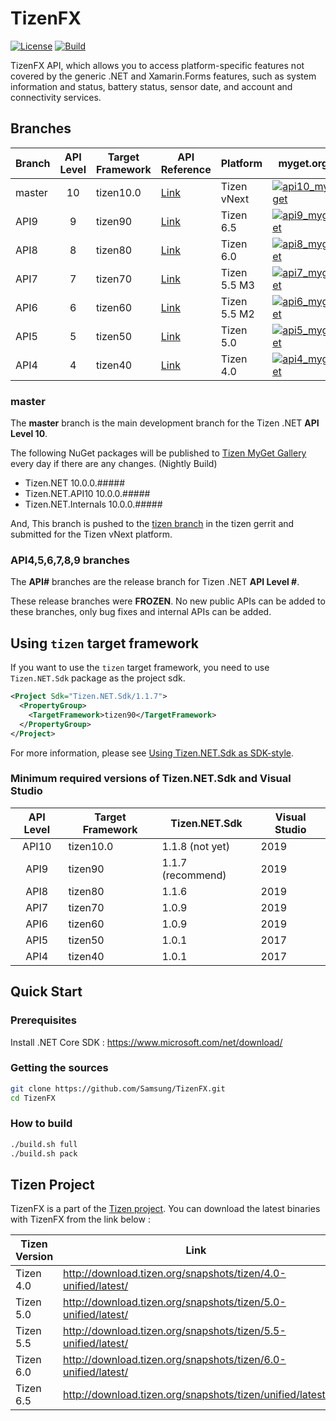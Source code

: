 # TizenFX

[![License](https://img.shields.io/badge/licence-Apache%202.0-brightgreen.svg?label=License&style=flat-square)](LICENSE)
[![Build](https://img.shields.io/github/workflow/status/Samsung/TizenFX/Build%20Branches/master?label=Build&style=flat-square)](https://github.com/Samsung/TizenFX/actions?query=workflow%3A%22Build+Branches%22+branch%3Amaster)

TizenFX API, which allows you to access platform-specific features not covered by the generic .NET and Xamarin.Forms features, such as system information and status, battery status, sensor date, and account and connectivity services.

## Branches

| Branch | API Level | Target Framework | API Reference | Platform          | myget.org | nuget.org  |
|--------|:---------:|------------------|---------------|-------------------|-----------|------------|
|master  | 10        | tizen10.0 | [Link](https://samsung.github.io/TizenFX/master/) | Tizen vNext | [![api10_myget](https://img.shields.io/tizen.myget/dotnet/vpre/Tizen.NET.API10.svg)](https://tizen.myget.org/feed/dotnet/package/nuget/Tizen.NET) |  |
|API9    | 9         | tizen90   | [Link](https://samsung.github.io/TizenFX/API9/) | Tizen 6.5 | [![api9_myget](https://img.shields.io/tizen.myget/dotnet/vpre/Tizen.NET.API9.svg)](https://tizen.myget.org/feed/dotnet/package/nuget/Tizen.NET) | [![api9_nuget](https://img.shields.io/nuget/v/Tizen.NET.API9.svg)](https://www.nuget.org/packages/Tizen.NET/) |
|API8    | 8         | tizen80   | [Link](https://samsung.github.io/TizenFX/API8/) | Tizen 6.0 | [![api8_myget](https://img.shields.io/tizen.myget/dotnet/vpre/Tizen.NET.API8.svg)](https://tizen.myget.org/feed/dotnet/package/nuget/Tizen.NET) | [![api8_nuget](https://img.shields.io/nuget/v/Tizen.NET.API8.svg)](https://www.nuget.org/packages/Tizen.NET/) |
|API7    | 7         | tizen70   | [Link](https://samsung.github.io/TizenFX/API7/) | Tizen 5.5 M3 | [![api7_myget](https://img.shields.io/tizen.myget/dotnet/vpre/Tizen.NET.API7.svg)](https://tizen.myget.org/feed/dotnet/package/nuget/Tizen.NET) | [![api7_nuget](https://img.shields.io/nuget/v/Tizen.NET.API7.svg)](https://www.nuget.org/packages/Tizen.NET/) |
|API6    | 6         | tizen60   | [Link](https://samsung.github.io/TizenFX/API6/) | Tizen 5.5 M2 | [![api6_myget](https://img.shields.io/tizen.myget/dotnet/vpre/Tizen.NET.API6.svg)](https://tizen.myget.org/feed/dotnet/package/nuget/Tizen.NET) | [![api6_nuget](https://img.shields.io/nuget/v/Tizen.NET.API6.svg)](https://www.nuget.org/packages/Tizen.NET/) |
|API5    | 5         | tizen50   | [Link](https://samsung.github.io/TizenFX/API5/) | Tizen 5.0       | [![api5_myget](https://img.shields.io/tizen.myget/dotnet/vpre/Tizen.NET.API5.svg)](https://tizen.myget.org/feed/dotnet/package/nuget/Tizen.NET) | [![api5_nuget](https://img.shields.io/nuget/v/Tizen.NET.API5.svg)](https://www.nuget.org/packages/Tizen.NET/) |
|API4    | 4         | tizen40   | [Link](https://samsung.github.io/TizenFX/API4/) | Tizen 4.0         | [![api4_myget](https://img.shields.io/tizen.myget/dotnet/vpre/Tizen.NET.API4.svg)](https://tizen.myget.org/feed/dotnet/package/nuget/Tizen.NET) | [![api4_nuget](https://img.shields.io/nuget/v/Tizen.NET.API4.svg)](https://www.nuget.org/packages/Tizen.NET/) |

### master
The __master__ branch is the main development branch for the Tizen .NET __API Level 10__.

The following NuGet packages will be published to [Tizen MyGet Gallery](https://tizen.myget.org/gallery/dotnet) every day if there are any changes. (Nightly Build)
* Tizen.NET 10.0.0.#####
* Tizen.NET.API10 10.0.0.#####
* Tizen.NET.Internals 10.0.0.#####

And, This branch is pushed to the [tizen branch](https://git.tizen.org/cgit/platform/core/csapi/tizenfx/?h=tizen) in the tizen gerrit and submitted for the Tizen vNext platform.

### API4,5,6,7,8,9 branches
The __API#__ branches are the release branch for Tizen .NET __API Level #__.

These release branches were __FROZEN__. No new public APIs can be added to these branches, only bug fixes and internal APIs can be added.

## Using `tizen` target framework
If you want to use the `tizen` target framework, you need to use `Tizen.NET.Sdk` package as the project sdk.
```xml
<Project Sdk="Tizen.NET.Sdk/1.1.7">
  <PropertyGroup>
    <TargetFramework>tizen90</TargetFramework>
  </PropertyGroup>
</Project>
```
For more information, please see [Using Tizen.NET.Sdk as SDK-style](https://developer.samsung.com/tizen/blog/en-us/2019/06/13/using-tizennetsdk-as-sdk-style).

### Minimum required versions of Tizen.NET.Sdk and Visual Studio
| API Level | Target Framework | Tizen.NET.Sdk | Visual Studio     |
|:---------:|------------------|---------------|-------------------|
| API10     | tizen10.0        | 1.1.8 (not yet) | 2019            |
| API9      | tizen90          | 1.1.7 (recommend)        | 2019              |
| API8      | tizen80          | 1.1.6         | 2019              |
| API7      | tizen70          | 1.0.9         | 2019              |
| API6      | tizen60          | 1.0.9         | 2019              |
| API5      | tizen50          | 1.0.1         | 2017              |
| API4      | tizen40          | 1.0.1         | 2017              |


## Quick Start
### Prerequisites
Install .NET Core SDK : https://www.microsoft.com/net/download/

### Getting the sources
```bash
git clone https://github.com/Samsung/TizenFX.git
cd TizenFX
```
### How to build
```bash
./build.sh full
./build.sh pack
```

## Tizen Project
TizenFX is a part of the [Tizen project](https://www.tizen.org).
You can download the latest binaries with TizenFX from the link below :

| Tizen Version     | Link |
|-------------------|------|
| Tizen 4.0         | http://download.tizen.org/snapshots/tizen/4.0-unified/latest/ |
| Tizen 5.0         | http://download.tizen.org/snapshots/tizen/5.0-unified/latest/ |
| Tizen 5.5         | http://download.tizen.org/snapshots/tizen/5.5-unified/latest/ |
| Tizen 6.0         | http://download.tizen.org/snapshots/tizen/6.0-unified/latest/ |
| Tizen 6.5         | http://download.tizen.org/snapshots/tizen/unified/latest/     |
